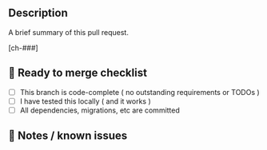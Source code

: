 ## Description

A brief summary of this pull request.

<!--
IF YOU DO NOT HAVE A STORY TO LINK THIS TO, GO FIND OR MAKE ONE NOW PLEASE
-->

[ch-###]

## 🏁 Ready to merge checklist

- [ ] This branch is code-complete ( no outstanding requirements or TODOs )
- [ ] I have tested this locally ( and it works )
- [ ] All dependencies, migrations, etc are committed

## 📝 Notes / known issues

